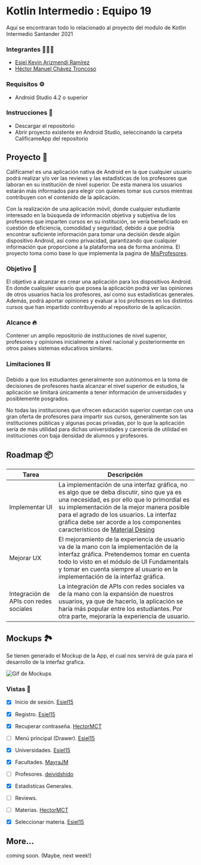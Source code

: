 # Kotlin Intermedio : Equipo 19
 Aquí se encontraran todo lo relacionado al proyecto del modulo de Kotlin Intermedio Santander 2021
 ### Integrantes 🧑🏻‍💻
 - [Esiel Kevin Arizmendi Ramírez](https://github.com/Esiel15)
 - [Héctor Manuel Chávez Troncoso](https://github.com/HectorMCT)
 
### Requisitos ⚙️
- Android Studio 4.2 o superior

### Instrucciones 🔧
- Descargar el repositorio
- Abrir proyecto existente en Android Studio, seleccinando la carpeta CalificameApp del repositorio


## Proyecto 🚀
 Califícame! es una aplicación nativa de Android en la que cualquier usuario podrá realizar y/o ver las reviews y las estadísticas de los profesores que laboran en su institución de nivel superior. De esta manera los usuarios estarán más informados para elegir con quienes tomar sus cursos mientras contribuyen con el contenido de la aplicación. 
 
 Con la realización de una aplicación móvil, donde cualquier estudiante interesado en la búsqueda de información objetiva y subjetiva de los profesores que imparten cursos en su institución, se vería beneficiado en cuestión de eficiencia, comodidad y seguridad, debido a que podría encontrar suficiente información para tomar una decisión desde algún dispositivo Android, así como privacidad, garantizando que cualquier información que proporcione a la plataforma sea de forma anónima. El proyecto toma como base lo que implementa la pagina de [MisProfesores](https://www.misprofesores.com/).

### Objetivo 🏹
El objetivo a alcanzar es crear una aplicación para los dispositivos Android. En donde cualquier usuario que posea la aplicación podrá ver las opiniones de otros usuarios hacia los profesores, así como sus estadísticas generales. Además, podrá aportar opiniones y evaluar a los profesores en los distintos cursos que han impartido contribuyendo al repositorio de la aplicación.

### Alcance 🔥
Contener un amplio repositorio de instituciones de nivel superior, profesores y opiniones inicialmente a nivel nacional y posteriormente en otros países sistemas educativos similares.

### Limitaciones ⛓
Debido a que los estudiantes generalmente son autónomos en la toma de decisiones de profesores hasta alcanzar el nivel superior de estudios, la aplicación se limitará únicamente a tener información de universidades y posiblemente posgrados.

No todas las instituciones que ofrecen educación superior cuentan con una gran oferta de profesores para impartir sus cursos, generalmente son las instituciones públicas y algunas pocas privadas, por lo que la aplicación sería de más utilidad para dichas universidades y carecería de utilidad en instituciones con baja densidad de alumnos y profesores.


 
## Roadmap 📦

Tarea | Descripción
------------ | -------------
Implementar UI | La implementación de una interfaz gráfica, no es algo que se deba discutir, sino que ya es una necesidad, es por ello que lo primordial es su implementación de la mejor manera posible para el agrado de los usuarios. La interfaz gráfica debe ser acorde a los componentes característicos de [Material Desing](https://material.io/design)
Mejorar UX | El mejoramiento de la experiencia de usuario va de la mano con la implementación de la interfaz gráfica. Pretendemos tomar en cuenta todo lo visto en el módulo de UI Fundamentals y tomar en cuenta siempre al usuario en la implementación de la interfaz gráfica.
Integración de APIs con redes sociales | La integración de APIs con redes sociales va de la mano con la expansión de nuestros usuarios, ya que de hacerlo, la aplicación se haría más popular entre los estudiantes. Por otra parte, mejoraría la experiencia de usuario.

## Mockups 🏞

Se tienen generado el Mockup de la App, el cual nos servirá de guía para el desarrollo de la interfaz grafica.

![Gif de Mockups](https://github.com/HectorMCT/Kotlin_Intermedio_Equipo1/blob/main/Media/UI%20GIF.gif)

### Vistas 🌁

- [x] Inicio de sesión. [Esiel15](https://github.com/Esiel15)
- [x] Registro. [Esiel15](https://github.com/Esiel15)
- [x] Recuperar contraseña. [HectorMCT](https://github.com/HectorMCT)
- [ ] Menú principal (Drawer). [Esiel15](https://github.com/Esiel15)
- [x] Universidades. [Esiel15](https://github.com/Esiel15)
- [x] Facultades. [MayraJM](https://github.com/MayraJM)
- [ ] Profesores. [deividshido](https://github.com/deividshido)
- [x] Estadisticas Generales.
- [ ] Reviews.
- [ ] Materias. [HectorMCT](https://github.com/HectorMCT)
- [x] Seleccionar materia. [Esiel15](https://github.com/Esiel15)


## More...
coming soon. (Maybe, next week!)
